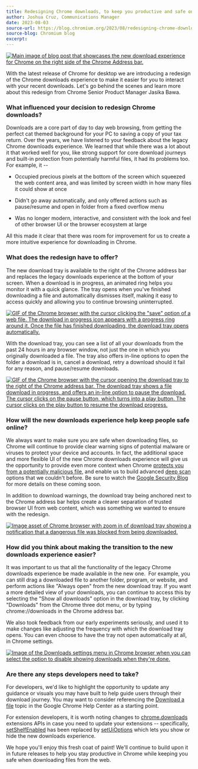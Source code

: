 ```yaml
---
title: Redesigning Chrome downloads, to keep you productive and safe online
author: Joshua Cruz, Communications Manager 
date: 2023-08-03
source-url: https://blog.chromium.org/2023/08/redesigning-chrome-downloads-to-keep.html
source-blog: Chromium blog
excerpt: 
---
```


[![Main image of blog post that showcases the new download experience for Chrome on the right side of the Chrome Address bar.](https://blogger.googleusercontent.com/img/b/R29vZ2xl/AVvXsEh_Wk6hUyNuwt82auTtHqsRHsnhylPD_2MDzrPZAsUiZdrBPVnVKmJuOXgiUJU-qWB0sTXV8ViI7A7pX4nl8fu4JDsQbWGUWoLQFOrWyh_-eWpvMrvJLrEn_LeDI8bmHAdQSzPAuHgeNzjZ3UHv_QBBcLXnJme9ctfO-szOUh_sxGZFrzkPfnEqo9-fw6st/s16000/DownloadsUI_Header.png)](https://blogger.googleusercontent.com/img/b/R29vZ2xl/AVvXsEh_Wk6hUyNuwt82auTtHqsRHsnhylPD_2MDzrPZAsUiZdrBPVnVKmJuOXgiUJU-qWB0sTXV8ViI7A7pX4nl8fu4JDsQbWGUWoLQFOrWyh_-eWpvMrvJLrEn_LeDI8bmHAdQSzPAuHgeNzjZ3UHv_QBBcLXnJme9ctfO-szOUh_sxGZFrzkPfnEqo9-fw6st/s6001/DownloadsUI_Header.png)

With the latest release of Chrome for desktop we are introducing a redesign of the Chrome downloads experience to make it easier for you to interact with your recent downloads. Let's go behind the scenes and learn more about this redesign from Chrome Senior Product Manager Jasika Bawa.

### What influenced your decision to redesign Chrome downloads?

Downloads are a core part of day to day web browsing, from getting the perfect cat themed background for your PC to saving a copy of your tax return. Over the years, we have listened to your feedback about the legacy Chrome downloads experience. We learned that while there was a lot about it that worked well for you, like strong support for core download journeys and built-in protection from potentially harmful files, it had its problems too. For example, it --

-   Occupied precious pixels at the bottom of the screen which squeezed the web content area, and was limited by screen width in how many files it could show at once

-   Didn't go away automatically, and only offered actions such as pause/resume and open in folder from a fixed overflow menu

-   Was no longer modern, interactive, and consistent with the look and feel of other browser UI or the browser ecosystem at large

All this made it clear that there was room for improvement for us to create a more intuitive experience for downloading in Chrome.

### What does the redesign have to offer?

The new download tray is available to the right of the Chrome address bar and replaces the legacy downloads experience at the bottom of your screen. When a download is in progress, an animated ring helps you monitor it with a quick glance. The tray opens when you've finished downloading a file and automatically dismisses itself, making it easy to access quickly and allowing you to continue browsing uninterrupted.

[![GIF of the Chrome browser with the cursor clicking the "save" option of a web file. The download in progress icon appears with a progress ring around it. Once the file has finished downloading, the download tray opens automatically.](https://blogger.googleusercontent.com/img/b/R29vZ2xl/AVvXsEgbJmzVloE8K113g3HXvVR5m0deTAdu9ojWOh4-HcgtdFdFE8uu2NCIHr0BAfQLyot8VtOk6qrNt51xjk0howX9ufqNicGw53OLikufsJrAJxuFSeMbdWBB-bCw8VoywDYQmM16_Zz56bPk2nbIBooBHDbDSVvypVvv-t9NQgT5EjXBKn6flb6WI3Uw0P3k/s16000/03_Downloads_Typical_Workflow.gif)](https://blogger.googleusercontent.com/img/b/R29vZ2xl/AVvXsEgbJmzVloE8K113g3HXvVR5m0deTAdu9ojWOh4-HcgtdFdFE8uu2NCIHr0BAfQLyot8VtOk6qrNt51xjk0howX9ufqNicGw53OLikufsJrAJxuFSeMbdWBB-bCw8VoywDYQmM16_Zz56bPk2nbIBooBHDbDSVvypVvv-t9NQgT5EjXBKn6flb6WI3Uw0P3k/s1080/03_Downloads_Typical_Workflow.gif)

With the download tray, you can see a list of all your downloads from the past 24 hours in any browser window, not just the one in which you originally downloaded a file. The tray also offers in-line options to open the folder a download is in, cancel a download, retry a download should it fail for any reason, and pause/resume downloads.

[![GIF of the Chrome browser with the cursor opening the download tray to the right of the Chrome address bar. The download tray shows a file download in progress, and offers an in-line option to pause the download. The cursor clicks on the pause button, which turns into a play button. The cursor clicks on the play button to resume the download progress.](https://blogger.googleusercontent.com/img/b/R29vZ2xl/AVvXsEhVxwPqeNXRP5BuOktf_i-hO_BsAqiNPI0IKBJVfSUJ15wkd1cIpzB3zL-P6_GVU8OfJ5-aCCgu37-iZ0eBXPgeKdETiNxYt4e_rjPghPc7C2B03HpZloUjsELm7-wZuC9BSNq-6_q_-Ot03u_7QQM7rtOZOjcNBEcsVQU91l1BePBs4fusB0NFtxdSdpgf/s16000/02_Downloads_Pause_Resume.gif)](https://blogger.googleusercontent.com/img/b/R29vZ2xl/AVvXsEhVxwPqeNXRP5BuOktf_i-hO_BsAqiNPI0IKBJVfSUJ15wkd1cIpzB3zL-P6_GVU8OfJ5-aCCgu37-iZ0eBXPgeKdETiNxYt4e_rjPghPc7C2B03HpZloUjsELm7-wZuC9BSNq-6_q_-Ot03u_7QQM7rtOZOjcNBEcsVQU91l1BePBs4fusB0NFtxdSdpgf/s1080/02_Downloads_Pause_Resume.gif)

### How will the new downloads experience help keep people safe online? 

We always want to make sure you are safe when downloading files, so Chrome will continue to provide clear warning signs of potential malware or viruses to protect your device and accounts. In fact, the additional space and more flexible UI of the new Chrome downloads experience will give us the opportunity to provide even more context when Chrome [protects you from a potentially malicious file](https://support.google.com/chrome/answer/6261569), and enable us to build advanced [deep scan](https://security.googleblog.com/2022/12/enhanced-protection-strongest-level-of.html) options that we couldn't before. Be sure to watch the [Google Security Blog](https://security.googleblog.com/) for more details on these coming soon.

In addition to download warnings, the download tray being anchored next to the Chrome address bar helps create a clearer separation of trusted browser UI from web content, which was something we wanted to ensure with the redesign.

[![Image asset of Chrome browser with zoom in of download tray showing a notification that a dangerous file was blocked from being downloaded.](https://blogger.googleusercontent.com/img/b/R29vZ2xl/AVvXsEgTIT3vfufB0MF9eg6j7R63Pnzb3WUEkFmCb5ZifLGjdBoLUt7SNZNM4o86VGq84QsN4k03XFLFhqLZcJIXEoKScOcY8bFgHFJa9Sa7WYD1fbcZjnYdF00BKfKLMGKHe7_mTTQu8YrN5utgTtNfS66K_28U8juA5qP-h3-g9yHL82446t6C4_cNyN73DZbt/s16000/01_Warning.png)](https://blogger.googleusercontent.com/img/b/R29vZ2xl/AVvXsEgTIT3vfufB0MF9eg6j7R63Pnzb3WUEkFmCb5ZifLGjdBoLUt7SNZNM4o86VGq84QsN4k03XFLFhqLZcJIXEoKScOcY8bFgHFJa9Sa7WYD1fbcZjnYdF00BKfKLMGKHe7_mTTQu8YrN5utgTtNfS66K_28U8juA5qP-h3-g9yHL82446t6C4_cNyN73DZbt/s2251/01_Warning.png)

### How did you think about making the transition to the new downloads experience easier?

It was important to us that all the functionality of the legacy Chrome downloads experience be made available in the new one.  For example, you can still drag a downloaded file to another folder, program, or website, and perform actions like "Always open" from the new download tray. If you want a more detailed view of your downloads, you can continue to access this by selecting the "Show all downloads" option in the download tray, by clicking "Downloads" from the Chrome three dot menu, or by typing chrome://downloads in the Chrome address bar.

We also took feedback from our early experiments seriously, and used it to make changes like adjusting the frequency with which the download tray opens. You can even choose to have the tray not open automatically at all, in Chrome settings.

[![Image of the Downloads settings menu in Chrome browser when you can select the option to disable showing downloads when they're done.](https://blogger.googleusercontent.com/img/b/R29vZ2xl/AVvXsEh9rQCF4Q6wS6Fd3eRFNKBFDlW4PTEfKB66TcZpNqUCo-k-wuDttbt4Y2YST0OX6FVIbDglglvRLyrd6ACsYhiT9fAXdBcA4oxMo6KAZ9_mp-sOWK4VR4O6Y1bFTW2skTGLZFP0eiGaPKhevDG6t3_6PfX5xRC7WDHH43nKg0_IvH9fkchTMneMFoDLrsoS/s16000/05_NewSetting.png)](https://blogger.googleusercontent.com/img/b/R29vZ2xl/AVvXsEh9rQCF4Q6wS6Fd3eRFNKBFDlW4PTEfKB66TcZpNqUCo-k-wuDttbt4Y2YST0OX6FVIbDglglvRLyrd6ACsYhiT9fAXdBcA4oxMo6KAZ9_mp-sOWK4VR4O6Y1bFTW2skTGLZFP0eiGaPKhevDG6t3_6PfX5xRC7WDHH43nKg0_IvH9fkchTMneMFoDLrsoS/s4168/05_NewSetting.png)

### Are there any steps developers need to take? 

For developers, we'd like to highlight the opportunity to update any guidance or visuals you may have built to help guide users through their download journey. You may want to consider referencing the [Download a file](https://support.google.com/chrome/answer/95759) topic in the Google Chrome Help Center as a starting point.

For extension developers, it is worth noting changes to [chrome.downloads](https://developer.chrome.com/docs/extensions/reference/downloads/) extensions APIs in case you need to update your extensions -- specifically, [setShelfEnabled](https://developer.chrome.com/docs/extensions/reference/downloads/#method-setShelfEnabled) has been replaced by [setUiOptions](https://developer.chrome.com/docs/extensions/reference/downloads/#method-setUiOptions) which lets you show or hide the new downloads experience.

We hope you'll enjoy this fresh coat of paint! We'll continue to build upon it in future releases to help you stay productive in Chrome while keeping you safe when downloading files from the web.